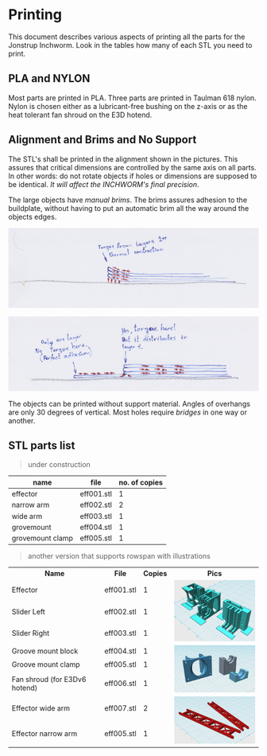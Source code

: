# Printing
This document describes various aspects of printing all the parts for the Jonstrup Inchworm. Look in the tables how 
many of each STL you need to print.

## PLA and NYLON
Most parts are printed in PLA. Three parts are printed in Taulman 618 nylon. Nylon is chosen either as a lubricant-free 
bushing on the z-axis or as the heat tolerant fan shroud on the E3D hotend. 

## Alignment and Brims and No Support 
The STL's shall be printed in the alignment shown in the pictures. This assures that critical dimensions are controlled by the same axis on all parts. In other words: do not rotate objects if holes or dimensions are supposed to be identical. _It will affect the INCHWORM's final precision_. 

The large objects have _manual brims_. The brims assures adhesion to the buildplate, without having to put an automatic 
brim all the way around the objects edges. 

![without a brim](https://github.com/jhsandell/JonstrupInchworm/blob/master/pics/print_adh001.png) 

![with a brim - manual or automatic](https://github.com/jhsandell/JonstrupInchworm/blob/master/pics/print_adh002.png)

The objects can be printed without support material. Angles of overhangs are only 30 degrees of vertical. Most
holes require _bridges_ in one way or another. 

## STL parts list
>under construction

|name|file|no. of copies|
|---|---|---|
|effector|eff001.stl|1|
|narrow arm|eff002.stl|2|
|wide arm|eff003.stl|1|
|grovemount | eff004.stl | 1 |
|grovemount clamp | eff005.stl | 1 |

> another version that supports rowspan with illustrations

<table>
  <tr>
    <th>Name</th>
    <th>File</th>
    <th>Copies</th>
    <th>Pics</th>
  </tr>
  <tr>
    <td>Effector</td>
    <td>eff001.stl</td>
    <td>1</td>
    <td rowspan="3"><img src="https://github.com/jhsandell/JonstrupInchworm/blob/master/pics/stl_eff_sli_001.png" width="200"></img></td>
  </tr>
  <tr>
    <td>Slider Left</td>
    <td>eff002.stl</td>
    <td>1</td>
  </tr>
  <tr>
    <td>Slider Right</td>
    <td>eff003.stl</td>
    <td>1</td>
  </tr>
  <tr>
    <td>Groove mount block</td>
    <td>eff004.stl</td>
    <td>1</td>
    <td rowspan="3"><img src="https://github.com/jhsandell/JonstrupInchworm/blob/master/pics/stl_eff_groovemount_fanshroud_001.png" width="200"></img></td>
  </tr>
  <tr>
    <td>Groove mount clamp</td>
    <td>eff005.stl</td>
    <td>1</td>
  </tr>
  <tr>
    <td>Fan shroud (for E3Dv6 hotend)</td>
    <td>eff006.stl</td>
    <td>1</td>
  </tr>
  <tr>
    <td>Effector wide arm</td>
    <td>eff007.stl</td>
    <td>2</td>
    <td rowspan="2"><img src="https://github.com/jhsandell/JonstrupInchworm/blob/master/pics/stl_eff_arms.png" width="200"></img></td>
  </tr>
  <tr>
    <td>Effector narrow arm</td>
    <td>eff005.stl</td>
    <td>1</td>
  </tr>
  
  
</table>


